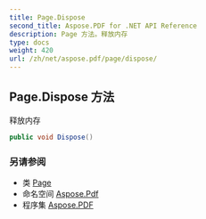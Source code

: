 ```yaml
---
title: Page.Dispose
second_title: Aspose.PDF for .NET API Reference
description: Page 方法。释放内存
type: docs
weight: 420
url: /zh/net/aspose.pdf/page/dispose/
---
```

## Page.Dispose 方法

释放内存

```csharp
public void Dispose()
```

### 另请参阅

* 类 [Page](../)
* 命名空间 [Aspose.Pdf](../../../aspose.pdf/)
* 程序集 [Aspose.PDF](../../../)
